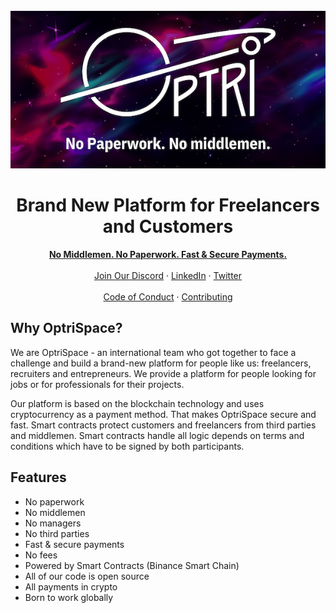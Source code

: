 <br />

<div align="center">
  <a href="https://optrispace.com/" target="_blank">
    <picture>
      <source media="(prefers-color-scheme: dark)" srcset="./assets/optrispace-logo-with-slogan.png">
      <img src="./assets/optrispace-logo-with-slogan.png" width="600" alt="Logo" />
    </picture>
  </a>
</div>

<h1 align="center">Brand New Platform for Freelancers and Customers</h1>

<div align="center">
  <a href="https://my.optrispace.com/" rel="dofollow"><strong>No Middlemen. No Paperwork. Fast & Secure Payments.</strong></a>
  <br />
  <br />
  <a href="https://discord.gg/7WEbtmuqtv">Join Our Discord</a>
  ·
  <a href="https://www.linkedin.com/company/optriment">LinkedIn</a>
  ·
  <a href="https://twitter.com/optrispace">Twitter</a>
</div>

<br />

<div align="center">
  <a href="https://github.com/optriment/optrispace-frontend-v2/blob/master/CODE_OF_CONDUCT.md">Code of Conduct</a>
  ·
  <a href="https://github.com/optriment/optrispace-frontend-v2/blob/master/CONTRIBUTING.md">Contributing</a>
</div>

## Why OptriSpace?

We are OptriSpace - an international team who got together to face a challenge
and build a brand-new platform for people like us: freelancers, recruiters and
entrepreneurs. We provide a platform for people looking for jobs or for
professionals for their projects.

Our platform is based on the blockchain technology and uses cryptocurrency as a
payment method. That makes OptriSpace secure and fast. Smart contracts protect
customers and freelancers from third parties and middlemen. Smart contracts
handle all logic depends on terms and conditions which have to be signed by both
participants.

## Features

- No paperwork
- No middlemen
- No managers
- No third parties
- Fast & secure payments
- No fees
- Powered by Smart Contracts (Binance Smart Chain)
- All of our code is open source
- All payments in crypto
- Born to work globally
